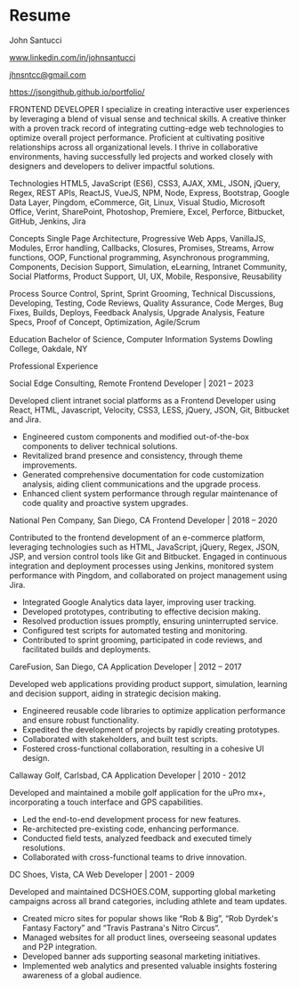 # Resume

John Santucci

www.linkedin.com/in/johnsantucci

jhnsntcc@gmail.com

https://jsongithub.github.io/portfolio/

FRONTEND DEVELOPER
I specialize in creating interactive user experiences by leveraging a blend of visual sense and technical skills. A creative thinker with a proven track record of integrating cutting-edge web technologies to optimize overall project performance. Proficient at cultivating positive relationships across all organizational levels. I thrive in collaborative environments, having successfully led projects and worked closely with designers and developers to deliver impactful solutions.

Technologies
HTML5, JavaScript (ES6), CSS3, AJAX, XML, JSON, jQuery, Regex, REST APIs, 
ReactJS, VueJS, NPM, Node, Express, Bootstrap, Google Data Layer, Pingdom, 
eCommerce, Git, Linux, Visual Studio, Microsoft Office, Verint, SharePoint, 
Photoshop, Premiere, Excel, Perforce, Bitbucket, GitHub, Jenkins, Jira

Concepts
Single Page Architecture, Progressive Web Apps, VanillaJS, Modules, Error 
handling, Callbacks, Closures, Promises, Streams, Arrow functions, OOP, 
Functional programming, Asynchronous programming, Components, Decision 
Support, Simulation, eLearning, Intranet Community, Social Platforms, Product 
Support, UI, UX, Mobile, Responsive, Reusability

Process
Source Control, Sprint, Sprint Grooming, Technical Discussions, Developing, 
Testing, Code Reviews, Quality Assurance, Code Merges, Bug Fixes, Builds, 
Deploys, Feedback Analysis, Upgrade Analysis, Feature Specs, Proof of Concept, 
Optimization, Agile/Scrum

Education
Bachelor of Science, Computer Information Systems Dowling College, Oakdale, NY

Professional Experience

Social Edge Consulting, Remote
Frontend Developer | 2021 – 2023

Developed client intranet social platforms as a Frontend Developer using React, HTML, Javascript, Velocity, CSS3, LESS, jQuery, JSON, Git, Bitbucket and Jira. 

* Engineered custom components and modified out-of-the-box 
components to deliver technical solutions.
* Revitalized brand presence and consistency, through theme 
improvements.
* Generated comprehensive documentation for code customization 
analysis, aiding client communications and the upgrade process.
* Enhanced client system performance through regular maintenance of 
code quality and proactive system upgrades.

National Pen Company, San Diego, CA
Frontend Developer | 2018 – 2020

Contributed to the frontend development of an e-commerce platform, leveraging 
technologies such as HTML, JavaScript, jQuery, Regex, JSON, JSP, and version 
control tools like Git and Bitbucket. Engaged in continuous integration and 
deployment processes using Jenkins, monitored system performance with 
Pingdom, and collaborated on project management using Jira.

* Integrated Google Analytics data layer, improving user tracking.
* Developed prototypes, contributing to effective decision making.
* Resolved production issues promptly, ensuring uninterrupted service.
* Configured test scripts for automated testing and monitoring.
* Contributed to sprint grooming, participated in code reviews, and 
facilitated builds and deployments.

CareFusion, San Diego, CA
Application Developer | 2012 – 2017

Developed web applications providing product support, simulation, learning and 
decision support, aiding in strategic decision making.

* Engineered reusable code libraries to optimize application performance 
and ensure robust functionality.
* Expedited the development of projects by rapidly creating prototypes.
* Collaborated with stakeholders, and built test scripts.
* Fostered cross-functional collaboration, resulting in a cohesive UI design.

Callaway Golf, Carlsbad, CA
Application Developer | 2010 - 2012

Developed and maintained a mobile golf application for the uPro mx+, 
incorporating a touch interface and GPS capabilities.

* Led the end-to-end development process for new features.
* Re-architected pre-existing code, enhancing performance.
* Conducted field tests, analyzed feedback and executed timely 
resolutions.
* Collaborated with cross-functional teams to drive innovation.

DC Shoes, Vista, CA
Web Developer | 2001 - 2009

Developed and maintained DCSHOES.COM, supporting global marketing 
campaigns across all brand categories, including athlete and team updates. 

* Created micro sites for popular shows like “Rob & Big”, “Rob Dyrdek's 
Fantasy Factory” and “Travis Pastrana's Nitro Circus“.
* Managed websites for all product lines, overseeing seasonal updates and 
P2P integration.
* Developed banner ads supporting seasonal marketing initiatives.
* Implemented web analytics and presented valuable insights fostering 
awareness of a global audience.
